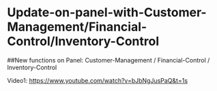 # Update-on-panel-with-Customer-Management/Financial-Control/Inventory-Control
##New functions on Panel: Customer-Management / Financial-Control / Inventory-Control

 Video1: https://www.youtube.com/watch?v=bJbNgJusPaQ&t=1s
